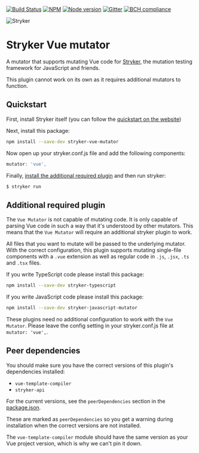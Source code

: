 [![Build Status](https://travis-ci.org/stryker-mutator/stryker.svg?branch=master)](https://travis-ci.org/stryker-mutator/stryker)
[![NPM](https://img.shields.io/npm/dm/stryker-vue-mutator.svg)](https://www.npmjs.com/package/stryker-vue-mutator)
[![Node version](https://img.shields.io/node/v/stryker-vue-mutator.svg)](https://img.shields.io/node/v/stryker-vue-mutator.svg)
[![Gitter](https://badges.gitter.im/stryker-mutator/stryker.svg)](https://gitter.im/stryker-mutator/stryker?utm_source=badge&utm_medium=badge&utm_campaign=pr-badge)
[![BCH compliance](https://bettercodehub.com/edge/badge/stryker-mutator/stryker)](https://bettercodehub.com/)

![Stryker](https://github.com/stryker-mutator/stryker/raw/master/stryker-80x80.png)

# Stryker Vue mutator

A mutator that supports mutating Vue code for [Stryker](https://stryker-mutator.io), the mutation testing framework for JavaScript and friends.

This plugin cannot work on its own as it requires additional mutators to function.

## Quickstart

First, install Stryker itself (you can follow the [quickstart on the website](https://stryker-mutator.io/quickstart.html))

Next, install this package:

```bash
npm install --save-dev stryker-vue-mutator
```

Now open up your stryker.conf.js file and add the following components:

```javascript
mutator: 'vue',
```

Finally, [install the additional required plugin](#additional-required-plugin) and then run stryker:
```bash
$ stryker run
```

## Additional required plugin

The `Vue Mutator` is not capable of mutating code. It is only capable of parsing Vue code in such a way that it's understood by other mutators. This means that the `Vue Mutator` will require an additional stryker plugin to work. 

All files that you want to mutate will be passed to the underlying mutator. With the correct configuration, this plugin supports mutating single-file components with a `.vue` extension as well as regular code in `.js`, `.jsx`, `.ts` and `.tsx` files.

If you write TypeScript code please install this package:
```bash
npm install --save-dev stryker-typescript
```

If you write JavaScript code please install this package:
```bash
npm install --save-dev stryker-javascript-mutator
```

These plugins need no additional configuration to work with the `Vue Mutator`. Please leave the config setting in your stryker.conf.js file at `mutator: 'vue',`.

## Peer dependencies

You should make sure you have the correct versions of this plugin's dependencies installed:

* `vue-template-compiler`
* `stryker-api`

For the current versions, see the `peerDependencies` section in the [package.json](https://github.com/stryker-mutator/stryker/blob/master/packages/stryker-vue-mutator/package.json).

These are marked as `peerDependencies` so you get a warning during installation when the correct versions are not installed.

The `vue-template-compiler` module should have the same version as your Vue project version, which is why we can't pin it down.